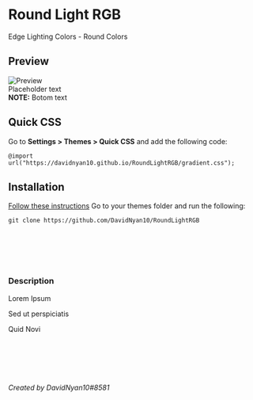 

# Round Light RGB
Edge Lighting Colors - Round Colors

## Preview
![Preview](https://www.youtube.com/watch?v=3i-ZATK37bY)
<br/>
Placeholder text
<br/>
**NOTE:** Botom text


## Quick CSS
Go to **Settings > Themes > Quick CSS** and add the following code:

    @import url("https://davidnyan10.github.io/RoundLightRGB/gradient.css");

## Installation
[Follow these instructions](https://canary.discord.com/channels/538759280057122817/755015869914152981/760885231900426271)
Go to your themes folder and run the following:

    git clone https://github.com/DavidNyan10/RoundLightRGB


<br/>
<br/>
<br/>
<br/>
   
### Description
Lorem Ipsum
    
Sed ut perspiciatis

Quid Novi

<br/>
<br/>
<br/>
<br/>

###### Created by DavidNyan10#8581